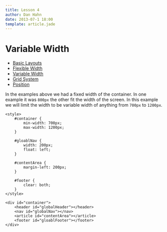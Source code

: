 ```yaml
---
title: Lesson 4
author: Dan Hahn
date: 2013-07-1 18:00
template: article.jade
---
```


# Variable Width

* [Basic Layouts]()
* [Flexible Width](flexable.html)
* [Variable Width](varable.html)
* [Grid System](grid.html)
* [Position](position.html)

In the examples above we had a fixed width of the container. In one example it was `800px` the other fit the width of the screen. In this example we will limit the width to be variable width of anything from `700px` to `1200px`.

	<style>
	    #container {
            min-width: 700px;
            max-width: 1200px;
        }

		#gloablNav {
			width: 200px;
			float: left;
		}

		#contentArea {
			margin-left: 200px;
		}

		#footer {
			clear: both;
		}
	</style>

	<div id="container">
        <header id="globalHeader"></header>
        <nav id="globalNav"></nav>
        <article id="contentArea"></article>
        <footer id="gloablFooter"></footer>
    </div>
